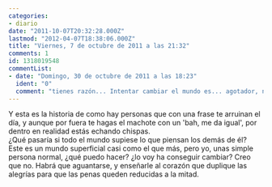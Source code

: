 ```yaml
---
categories:
- diario
date: "2011-10-07T20:32:28.000Z"
lastmod: "2012-04-07T18:38:06.000Z"
title: "Viernes, 7 de octubre de 2011 a las 21:32"
comments: 1
id: 1318019548
commentList:
- date: "Domingo, 30 de octubre de 2011 a las 18:23"
  ident: "0"
  comment: "tienes razón... Intentar cambiar el mundo es... agotador, no se puede ayudar a todo el mundo. Durante un tiempo sentí que tenía la energía suficiente para cambiar todo mi entorno y el mundo incluso, pero me di cuenta después de unos cuantos golpes de que lo que domina no es ni mucho menos la intención de cambiar las cosas, la gente piensa \'\'bah, yo no puedo hacer nada por cambiar el mundo, dejemoslo así\'\' y es cierto, por separa no podemos, pero y si nos uniésemos... eh?\n\nSupongo que todos tenéis ahora en mente el movimiento 15-M y si no es así, ahora sí."
---
```


Y esta es la historia de como hay personas que con una frase te arruinan el día, y aunque por fuera te hagas el machote con un \'bah, me da igual\', por dentro en realidad estás echando chispas.  
¿Qué pasaría si todo el mundo supiese lo que piensan los demás de él?  
Este es un mundo superficial casi como el que más, pero yo, unas simple persona normal, ¿qué puedo hacer? ¿lo voy ha conseguir cambiar? Creo que no. Habrá que aguantarse, y enseñarle al corazón que duplique las alegrías para que las penas queden reducidas a la mitad.